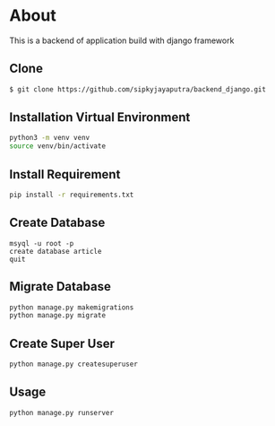 # About
This is a backend of application build with django framework

## Clone
```bash
$ git clone https://github.com/sipkyjayaputra/backend_django.git
```

## Installation Virtual Environment
```bash
python3 -m venv venv
source venv/bin/activate
```

## Install Requirement
```bash
pip install -r requirements.txt
```

## Create Database
```
msyql -u root -p
create database article
quit
```

## Migrate Database
```bash
python manage.py makemigrations
python manage.py migrate
```

## Create Super User
```bash
python manage.py createsuperuser
```

## Usage
```bash
python manage.py runserver
```

